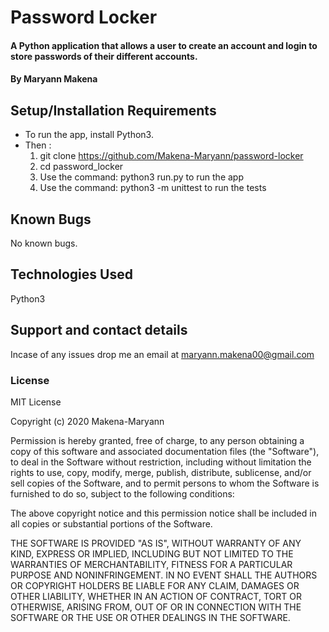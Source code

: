 # Password Locker

#### A Python application that allows a user to create an account and login to store passwords of their different accounts.

#### By **Maryann Makena**

## Setup/Installation Requirements

- To run the app, install Python3.
- Then :
     1. git clone https://github.com/Makena-Maryann/password-locker
     2. cd password_locker
     3. Use the command: python3 run.py to run the app
     4. Use the command: python3 -m unittest to run the tests

       
## Known Bugs

No known bugs.

## Technologies Used

Python3

## Support and contact details

Incase of any issues drop me an email at maryann.makena00@gmail.com

### License

MIT License

Copyright (c) 2020 Makena-Maryann

Permission is hereby granted, free of charge, to any person obtaining a copy of this software and associated documentation files (the "Software"), to deal in the Software without restriction, including without limitation the rights to use, copy, modify, merge, publish, distribute, sublicense, and/or sell copies of the Software, and to permit persons to whom the Software is furnished to do so, subject to the following conditions:

The above copyright notice and this permission notice shall be included in all copies or substantial portions of the Software.

THE SOFTWARE IS PROVIDED "AS IS", WITHOUT WARRANTY OF ANY KIND, EXPRESS OR IMPLIED, INCLUDING BUT NOT LIMITED TO THE WARRANTIES OF MERCHANTABILITY, FITNESS FOR A PARTICULAR PURPOSE AND NONINFRINGEMENT. IN NO EVENT SHALL THE AUTHORS OR COPYRIGHT HOLDERS BE LIABLE FOR ANY CLAIM, DAMAGES OR OTHER LIABILITY, WHETHER IN AN ACTION OF CONTRACT, TORT OR OTHERWISE, ARISING FROM, OUT OF OR IN CONNECTION WITH THE SOFTWARE OR THE USE OR OTHER DEALINGS IN THE SOFTWARE.
